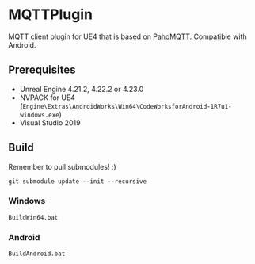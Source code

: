 # MQTTPlugin

MQTT client plugin for UE4 that is based on [PahoMQTT](https://github.com/eclipse/paho.mqtt.c). Compatible with Android.

## Prerequisites

- Unreal Engine 4.21.2, 4.22.2 or 4.23.0
- NVPACK for UE4 (`Engine\Extras\AndroidWorks\Win64\CodeWorksforAndroid-1R7u1-windows.exe`)
- Visual Studio 2019

## Build

Remember to pull submodules! :)

```
git submodule update --init --recursive
```

### Windows

```
BuildWin64.bat
```

### Android

```
BuildAndroid.bat
```
